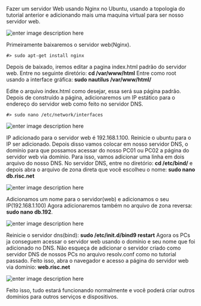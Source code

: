 Fazer um servidor Web usando Nginx no Ubuntu, usando a topologia do tutorial anterior e adicionando mais uma maquina virtual para ser nosso servidor web.

![enter image description here](https://uploaddeimagens.com.br/images/001/264/201/original/ServerWEB.png?1516904426)

Primeiramente baixaremos o servidor web(Nginx).

	#> sudo apt-get install nginx

Depois de baixado, iremos editar a pagina index.html padrão do servidor web. Entre no seguinte diretório: **cd /var/www/html**
Entre como root usando a interface gráfica: **sudo nautilus /var/www/html/**

Edite o arquivo index.html como desejar, essa será sua página padrão.
Depois de construído a página, adicionaremos um IP estático para o endereço do servidor web como feito no servidor DNS.
	
	#> sudo nano /etc/network/interfaces

![enter image description here](https://uploaddeimagens.com.br/images/001/264/235/original/IpWeb.png?1516906938)

IP adicionado para o servidor web é 192.168.1.100.
Reinicie o ubuntu para o IP ser adicionado.
Depois disso vamos colocar em nosso servidor DNS, o domínio para que possamos acessar do nosso PC01 ou PC02 a página do servidor web via domínio.
Para isso, vamos adicionar uma linha em dois arquivo do nosso DNS.
No servidor DNS, entre no diretório: **cd /etc/bind/**  e depois abra o arquivo de zona direta que você escolheu o nome: **sudo nano db.risc.net**

![enter image description here](https://uploaddeimagens.com.br/images/001/264/284/original/web-IP1.png?1516908002)

Adicionamos um nome para o servidor(web) e adicionamos o seu IP(192.168.1.100)
Agora adicionaremos também no arquivo de zona reversa: **sudo nano db.192**.

![enter image description here](https://uploaddeimagens.com.br/images/001/264/301/original/web-IP2Reverse.png?1516908416)

Reinicie o servidor dns(bind): **sudo /etc/init.d/bind9 restart**
Agora os PCs ja conseguem acessar o servidor web usando o domínio e seu nome que foi adicionado no DNS.
Não esqueça de adicionar o servidor criado como servidor DNS de nossos PCs no arquivo resolv.conf como no tutorial passado.
Feito isso, abra o navegador e acesso a página do servidor web via domínio:
**web.risc.net**

![enter image description here](https://uploaddeimagens.com.br/images/001/264/352/original/paginaWEb.png?1516909959)

Feito isso, tudo estará funcionando normalmente e você poderá criar outros domínios para outros serviços e dispositivos.
